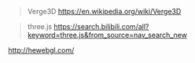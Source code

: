 >Verge3D
https://en.wikipedia.org/wiki/Verge3D

>three.js
https://search.bilibili.com/all?keyword=three.js&from_source=nav_search_new

http://hewebgl.com/
